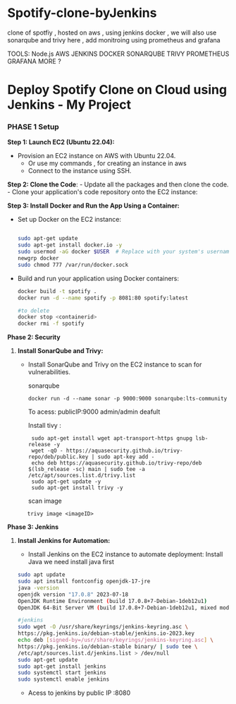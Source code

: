 # Spotify-clone-byJenkins
clone of spotfiy , hosted on aws , using jenkins docker , we will also use sonarqube and trivy here , add monitroing using prometheus and grafana 


TOOLS:
Node.js
AWS
JENKINS
DOCKER
SONARQUBE
TRIVY
PROMETHEUS
GRAFANA
MORE ?

# Deploy Spotify Clone on Cloud using Jenkins - My Project 


### **PHASE 1  Setup**

**Step 1: Launch EC2 (Ubuntu 22.04):**

-  Provision an EC2 instance on AWS with Ubuntu 22.04.
    - Or use my commands , for creating an instance in aws
    -  Connect to the instance using SSH.

**Step 2: Clone the Code**:
    - Update all the packages and then clone the code.
     - Clone your application's code repository onto the EC2 instance:


**Step 3: Install Docker and Run the App Using a Container:**

- Set up Docker on the EC2 instance:
    
    ```bash
    
    sudo apt-get update
    sudo apt-get install docker.io -y
    sudo usermod -aG docker $USER  # Replace with your system's username, e.g., 'ubuntu'
    newgrp docker
    sudo chmod 777 /var/run/docker.sock
    ```
    
- Build and run your application using Docker containers:
    
    ```bash
    docker build -t spotify .
    docker run -d --name spotify -p 8081:80 spotify:latest
    
    #to delete
    docker stop <containerid>
    docker rmi -f spotify
    ```


**Phase 2: Security**

1. **Install SonarQube and Trivy:**
    - Install SonarQube and Trivy on the EC2 instance to scan for vulnerabilities.
        
        sonarqube
        ```
        docker run -d --name sonar -p 9000:9000 sonarqube:lts-community
        ```


        To acess:
      publicIP:9000 admin/admin deafult


      Install tivy :


       ```
        sudo apt-get install wget apt-transport-https gnupg lsb-release -y
        wget -qO - https://aquasecurity.github.io/trivy-repo/deb/public.key | sudo apt-key add -
        echo deb https://aquasecurity.github.io/trivy-repo/deb $(lsb_release -sc) main | sudo tee -a /etc/apt/sources.list.d/trivy.list
        sudo apt-get update -y
        sudo apt-get install trivy -y        
        ```

       scan image
   ```
      trivy image <imageID>
   ```   

**Phase 3: Jenkins**


1. **Install Jenkins for Automation:**
    - Install Jenkins on the EC2 instance to automate deployment:
    Install Java we need install java first 
    
    ```bash
    sudo apt update
    sudo apt install fontconfig openjdk-17-jre
    java -version
    openjdk version "17.0.8" 2023-07-18
    OpenJDK Runtime Environment (build 17.0.8+7-Debian-1deb12u1)
    OpenJDK 64-Bit Server VM (build 17.0.8+7-Debian-1deb12u1, mixed mode, sharing)
    
    #jenkins
    sudo wget -O /usr/share/keyrings/jenkins-keyring.asc \
    https://pkg.jenkins.io/debian-stable/jenkins.io-2023.key
    echo deb [signed-by=/usr/share/keyrings/jenkins-keyring.asc] \
    https://pkg.jenkins.io/debian-stable binary/ | sudo tee \
    /etc/apt/sources.list.d/jenkins.list > /dev/null
    sudo apt-get update
    sudo apt-get install jenkins
    sudo systemctl start jenkins
    sudo systemctl enable jenkins
    ```

    - Acess to jenkins by public IP :8080

